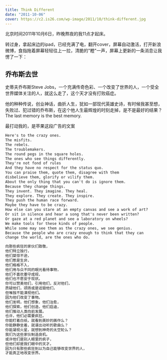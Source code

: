 ```yaml
---
title: Think Different
date: "2011-10-06"
cover: https://c2.is26.com/wp-image/2011/10/think-different.jpg
---
```


北京时间2011年10月6日，昨晚熬夜的我11点才起床。

转过身，拿起床边的ipad，已经充满了电，翻开cover，屏幕自动激活，打开新浪微博，食指拖着屏幕轻轻往上一拉，清脆的"瞪"一声，屏幕上更新的一条消息让我愣了一下：

## 乔布斯去世

史蒂夫乔布斯Steve Jobs，一个充满传奇色彩、一个改变了世界的人，一个受全世界媒体关注的人，就这么走了，这个天才没有打败癌症。

他的种种传说，创业神话，曲折人生，犹如一部现代英雄史诗，有时候我甚至想，失败过、犯过错的乔布斯，在这个他人生最辉煌的时刻走掉，是不是最好的结果？The last memory is the best memory.

最打动我的，是苹果这段广告的文案

```txt
Here's to the crazy ones.
The misfits.
The rebels.
The troublemakers.
The round pegs in the square holes.
The ones who see things differently.
They're not fond of rules
And they have no respect for the status quo.
You can praise them, quote them, disagree with them
disbelieve them, glorify or vilify them.
About the only thing that you can't do is ignore them.
Because they change things.
They invent. They imagine. They heal.
They explore. They create. They inspire.
They push the human race forward.
Maybe they have to be crazy.
How else can you stare at an empty canvas and see a work of art?
Or sit in silence and hear a song that's never been written?
Or gaze at a red planet and see a laboratory on wheels?
We make tools for these kinds of people.
While some may see them as the crazy ones, we see genius.
Because the people who are crazy enough to think that they can
change the world, are the ones who do.

向那些疯狂的家伙们致敬，
他们特立独行，
他们桀惊不逊，
他们惹是生非，
他们格格不入，
他们用与众不同的眼光看待事物，
他们不喜欢墨守成规，
他们也不愿安于现状。
你可以赞美他们，引用他们，反对他们，
质疑他们，颂扬或是诋毁他们，
但唯独不能漠视他们。
因为他们改变了事物。
他们发明，他们想象，他们治愈，
他们探索，他们创造，他们启迪，
他们推动人类向前发展。
也许，他们必需要疯狂。
你能盯着白纸，就看到美妙的画作么？
你能静静坐着，就谱出动听的歌曲么？
你能凝视火星，就想到神奇的太空轮么？
我们为这些家伙制造良机。
或许他们是别人眼里的疯子，
但他们却是我们眼中的天才。
因为只有那些疯狂到以为自己能够改变世界的人，
才能真正地改变世界。
```
